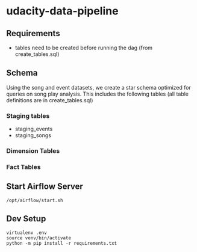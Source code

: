 # udacity-data-pipeline

## Requirements
- tables need to be created before running the dag (from create_tables.sql)

## Schema

Using the song and event datasets, we create a star schema 
optimized for queries on song play analysis. This includes 
the following tables (all table definitions are in 
create_tables.sql)

### Staging tables
- staging_events
- staging_songs

### Dimension Tables

### Fact Tables

## Start Airflow Server
```
/opt/airflow/start.sh
```

## Dev Setup
```
virtualenv .env
source venv/bin/activate
python -m pip install -r requirements.txt
```
